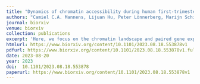 ```yaml
---
title: "Dynamics of chromatin accessibility during human first-trimester neurodevelopment"
authors: "Camiel C.A. Mannens, Lijuan Hu, Peter Lönnerberg, Marijn Schipper, Caleb Reagor, Xiaofei Li, Xiaoling He, Roger A. Barker, Erik Sundström, Danielle Posthuma, Sten Linnarsson"
journal: biorxiv
venue: biorxiv
collection: publications
excerpt: 'Here, we focus on the chromatin landscape and paired gene expression across the developing human brain to provide a comprehensive single cell atlas during the first trimester (6 - 13 post-conceptional weeks). We identified 135 clusters across half a million cells and using the multiomic measurements linked candidate cis-regulatory elements (cCREs) to gene expression. We found an increase in the number of accessible regions driven both by age and neuronal differentiation. Using a convolutional neural network we identified putative functional TF-binding sites in enhancers characterizing neuronal subtypes and we applied this model to cCREs upstream of ESRRB to elucidate its activation mechanism. Finally, by linking disease-associated SNPs to cCREs we validated putative pathogenic mechanisms in several diseases and identified midbrain-derived GABAergic neurons as being the most vulnerable to major depressive disorder related mutations. Together, our findings provide a higher degree of detail to some key gene regulatory mechanisms underlying the emergence of cell types during the first trimester. We anticipate this resource to be a valuable reference for future studies related to human neurodevelopment, such as identifying cell type specific enhancers that can be used for highly specific targeting in in vitro models.'
htmlurl: https://www.biorxiv.org/content/10.1101/2023.08.18.553878v1
pdfurl: https://www.biorxiv.org/content/10.1101/2023.08.18.553878v1.full.pdf
date: 2023-08-20
year: 2023
doi:  10.1101/2023.08.18.553878
paperurl: https://www.biorxiv.org/content/10.1101/2023.08.18.553878v1
---
```

